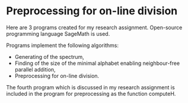 # Preprocessing for on-line division

Here are 3 programs created for my research assignment. Open-source programming language SageMath is used.

Programs implement the following algorithms:

* Generating of the spectrum,
* Finding of the size of the minimal alphabet enabling neighbour-free parallel addition,
* Preprocessing for on-line division.

The fourth program which is discussed in my research assignment is included in the program for preprocessing as the function computeH.


